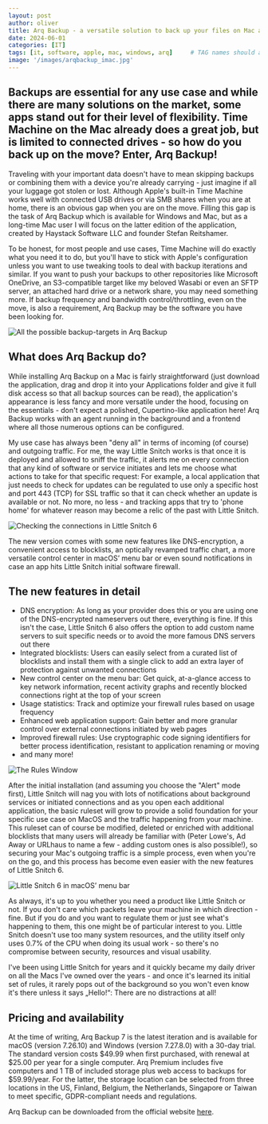 ```yaml
---
layout: post
author: oliver
title: Arq Backup - a versatile solution to back up your files on Mac and Windows
date: 2024-06-01
categories: [IT]
tags: [it, software, apple, mac, windows, arq]     # TAG names should always be lowercase
image: '/images/arqbackup_imac.jpg'
---
```


## Backups are essential for any use case and while there are many solutions on the market, some apps stand out for their level of flexibility. Time Machine on the Mac already does a great job, but is limited to connected drives - so how do you back up on the move? Enter, Arq Backup!

Traveling with your important data doesn't have to mean skipping backups or combining them with a device you're already carrying - just imagine if all your luggage got stolen or lost. Although Apple's built-in Time Machine works well with connected USB drives or via SMB shares when you are at home, there is an obvious gap when you are on the move. Filling this gap is the task of Arq Backup which is available for Windows and Mac, but as a long-time Mac user I will focus on the latter edition of the application, created by Haystack Software LLC and founder Stefan Reitshamer.

To be honest, for most people and use cases, Time Machine will do exactly what you need it to do, but you'll have to stick with Apple's configuration unless you want to use tweaking tools to deal with backup iterations and similar. If you want to push your backups to other repositories like Microsoft OneDrive, an S3-compatible target like my beloved Wasabi or even an SFTP server, an attached hard drive or a network share, you may need something more. If backup frequency and bandwidth control/throttling, even on the move, is also a requirement, Arq Backup may be the software you have been looking for.

![All the possible backup-targets in Arq Backup](../images/arqbackup_targets.jpg)

## What does Arq Backup do?

While installing Arq Backup on a Mac is fairly straightforward (just download the application, drag and drop it into your Applications folder and give it full disk access so that all backup sources can be read), the application's appearance is less fancy and more versatile under the hood, focusing on the essentials - don't expect a polished, Cupertino-like application here! Arq Backup works with an agent running in the background and a frontend where all those numerous options can be configured. 

My use case has always been "deny all" in terms of incoming (of course) and outgoing traffic. For me, the way Little Snitch works is that once it is deployed and allowed to sniff the traffic, it alerts me on every connection that any kind of software or service initiates and lets me choose what actions to take for that specific request: For example, a local application that just needs to check for updates can be regulated to use only a specific host and port 443 (TCP) for SSL traffic so that it can check whether an update is available or not. No more, no less - and tracking apps that try to 'phone home' for whatever reason may become a relic of the past with Little Snitch.

![Checking the connections in Little Snitch 6](../images/little_snitch_6_connections_list.jpg)

The new version comes with some new features like DNS-encryption, a convenient access to blocklists, an optically revamped traffic chart, a more versatile control center in macOS’ menu bar or even sound notifications in case an app hits Little Snitch initial software firewall.

## The new features in detail

- DNS encryption: As long as your provider does this or you are using one of the DNS-encrypted nameservers out there, everything is fine. If this isn't the case, Little Snitch 6 also offers the option to add custom name servers to suit specific needs or to avoid the more famous DNS servers out there
- Integrated blocklists: Users can easily select from a curated list of blocklists and install them with a single click to add an extra layer of protection against unwanted connections
- New control center on the menu bar: Get quick, at-a-glance access to key network information, recent activity graphs and recently blocked connections right at the top of your screen
- Usage statistics: Track and optimize your firewall rules based on usage frequency
- Enhanced web application support: Gain better and more granular control over external connections initiated by web pages
- Improved firewall rules: Use cryptographic code signing identifiers for better process identification, resistant to application renaming or moving
- and many more!

![The Rules Window](../images/little_snitch_6_rules_window.jpg)

After the initial installation (and assuming you choose the "Alert" mode first), Little Snitch will nag you with lots of notifications about background services or initiated connections and as you open each additional application, the basic ruleset will grow to provide a solid foundation for your specific use case on MacOS and the traffic happening from your machine. This ruleset can of course be modified, deleted or enriched with additional blocklists that many users will already be familiar with (Peter Lowe's, Ad Away or URLhaus to name a few - adding custom ones is also possible!), so securing your Mac's outgoing traffic is a simple process, even when you're on the go, and this process has become even easier with the new features of Little Snitch 6.

![Little Snitch 6 in macOS’ menu bar](../images/little_snitch_6_menu_bar.jpg)

As always, it's up to you whether you need a product like Little Snitch or not. If you don't care which packets leave your machine in which direction - fine. But if you do and you want to regulate them or just see what's happening to them, this one might be of particular interest to you. Little Snitch doesn't use too many system resources, and the utility itself only uses 0.7% of the CPU when doing its usual work - so there's no compromise between security, resources and visual usability.

I've been using Little Snitch for years and it quickly became my daily driver on all the Macs I've owned over the years - and once it's learned its initial set of rules, it rarely pops out of the background so you won't even know it's there unless it says „Hello!“: There are no distractions at all!

## Pricing and availability

At the time of writing, Arq Backup 7 is the latest iteration and is available for macOS (version 7.26.10) and Windows (version 7.27.8.0) with a 30-day trial. The standard version costs $49.99 when first purchased, with renewal at $25.00 per year for a single computer. Arq Premium includes five computers and 1 TB of included storage plus web access to backups for $59.99/year. For the latter, the storage location can be selected from three locations in the US, Finland, Belgium, the Netherlands, Singapore or Taiwan to meet specific, GDPR-compliant needs and regulations.

Arq Backup can be downloaded from the official website [here](https://www.arqbackup.com/download/).